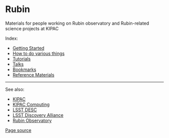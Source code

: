 # Rubin

Materials for people working on Rubin observatory and Rubin-related science projects at KIPAC

Index:
- [Getting Started](./getting_started/)
- [How to do various things](./how_to/)
- [Tutorials](./tutorials/)
- [Talks](./talks/)
- [Bookmarks](./bookmarks)
- [Reference Materials](./reference_materials/)

---

See also:
- [KIPAC](https://kipac.stanford.edu/)
- [KIPAC Computing](https://github.com/KIPAC/computing)
- [LSST DESC](https://lsstdesc.org/)
- [LSST Discovery Alliance](https://lsstdiscoveryalliance.org/)
- [Rubin Observatory](https://rubinobservatory.org/)

[Page source](https://github.com/kipac/rubin)

